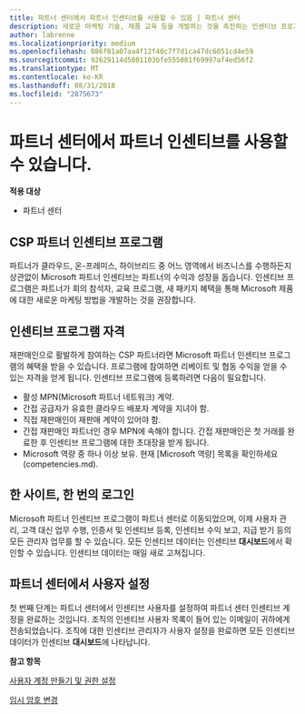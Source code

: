 ```yaml
---
title: 파트너 센터에서 파트너 인센티브를 사용할 수 있음 | 파트너 센터
description: 새로운 마케팅 기술, 제품 교육 등을 개발하는 것을 촉진하는 인센티브 프로그램
author: labrenne
ms.localizationpriority: medium
ms.openlocfilehash: 086f81a07aa4f12f40c7f7d1ca47dc6051cd4e59
ms.sourcegitcommit: 92629114d5081103bfe555081f69997af4ed56f2
ms.translationtype: MT
ms.contentlocale: ko-KR
ms.lasthandoff: 08/31/2018
ms.locfileid: "2875673"
---
```

# <a name="partner-incentives-is-now-on-partner-center"></a>파트너 센터에서 파트너 인센티브를 사용할 수 있습니다. 

**적용 대상**

-  파트너 센터

## <a name="the-csp-partner-incentives-program"></a>CSP 파트너 인센티브 프로그램

파트너가 클라우드, 온-프레미스, 하이브리드 중 어느 영역에서 비즈니스를 수행하든지 상관없이 Microsoft 파트너 인센티브는 파트너의 수익과 성장을 돕습니다. 인센티브 프로그램은 파트너가 회의 참석자, 교육 프로그램, 새 패키지 혜택을 통해 Microsoft 제품에 대한 새로운 마케팅 방법을 개발하는 것을 권장합니다. 

## <a name="qualify-for-the-incentives-program"></a>인센티브 프로그램 자격

재판매인으로 활발하게 참여하는 CSP 파트너라면 Microsoft 파트너 인센티브 프로그램의 혜택을 받을 수 있습니다.
프로그램에 참여하면 리베이트 및 협동 수익을 얻을 수 있는 자격을 얻게 됩니다. 인센티브 프로그램에 등록하려면 다음이 필요합니다. 
-   활성 MPN(Microsoft 파트너 네트워크) 계약.  
-   간접 공급자가 유효한 클라우드 배포자 계약을 지녀야 함.
-   직접 재판매인이 재판매 계약이 있어야 함.
-   간접 재판매인 파트너인 경우 MPN에 속해야 합니다. 간접 재판매인은 첫 거래를 완료한 후 인센티브 프로그램에 대한 초대장을 받게 됩니다. 
-   Microsoft 역량 중 하나 이상 보유. 현재 [Microsoft 역량] 목록을 확인하세요(competencies.md).

## <a name="one-site-one-log-on"></a>한 사이트, 한 번의 로그인

Microsoft 파트너 인센티브 프로그램이 파트너 센터로 이동되었으며, 이제 사용자 관리, 고객 대신 업무 수행, 인증서 및 인센티브 등록, 인센티브 수익 보고, 지급 받기 등의 모든 관리자 업무를 할 수 있습니다. 모든 인센티브 데이터는 인센티브 **대시보드**에서 확인할 수 있습니다. 인센티브 데이터는 매일 새로 고쳐집니다.
 
## <a name="set-your-users-up-in-partner-center"></a>파트너 센터에서 사용자 설정
 
첫 번째 단계는 파트너 센터에서 인센티브 사용자를 설정하여 파트너 센터 인센티브 계정을 완료하는 것입니다. 조직의 인센티브 사용자 목록이 들어 있는 이메일이 귀하에게 전송되었습니다. 조직에 대한 인센티브 관리자가 사용자 설정을 완료하면 모든 인센티브 데이터가 인센티브 **대시보드**에 나타납니다.

**참고 항목**

[사용자 계정 만들기 및 권한 설정](create-user-accounts-and-set-permissions.md)

[임시 암호 변경](change-your-temporary-password.md)

